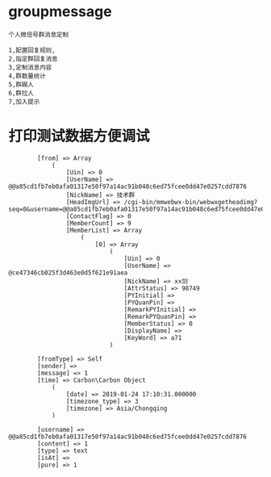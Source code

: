# groupmessage
    
    个人微信号群消息定制
    
    1,配置回复规则,
    2,指定群回复消息
    3,定制消息内容
    4,群数量统计
    5,群踢人
    6,群拉人
    7,加入提示


# 打印测试数据方便调试
            [from] => Array
                (
                    [Uin] => 0
                    [UserName] => @@a85cd1fb7eb0afa01317e50f97a14ac91b048c6ed75fcee0dd47e0257cdd7876
                    [NickName] => 技术群
                    [HeadImgUrl] => /cgi-bin/mmwebwx-bin/webwxgetheadimg?seq=0&username=@@a85cd1fb7eb0afa01317e50f97a14ac91b048c6ed75fcee0dd47e0257cdd7876&skey=@crypt_de4e0c91_cee0ef09a92ba1061be19d0f8645fdee
                    [ContactFlag] => 0
                    [MemberCount] => 9
                    [MemberList] => Array
                        (
                            [0] => Array
                                (
                                    [Uin] => 0
                                    [UserName] => @ce47346cb025f3d463e0d5f621e91aea
                                    [NickName] => xx剑
                                    [AttrStatus] => 98749
                                    [PYInitial] => 
                                    [PYQuanPin] => 
                                    [RemarkPYInitial] => 
                                    [RemarkPYQuanPin] => 
                                    [MemberStatus] => 0
                                    [DisplayName] => 
                                    [KeyWord] => a71
                                )

            [fromType] => Self
            [sender] => 
            [message] => 1
            [time] => Carbon\Carbon Object
                (
                    [date] => 2019-01-24 17:10:31.000000
                    [timezone_type] => 3
                    [timezone] => Asia/Chongqing
                )

            [username] => @@a85cd1fb7eb0afa01317e50f97a14ac91b048c6ed75fcee0dd47e0257cdd7876
            [content] => 1
            [type] => text
            [isAt] => 
            [pure] => 1